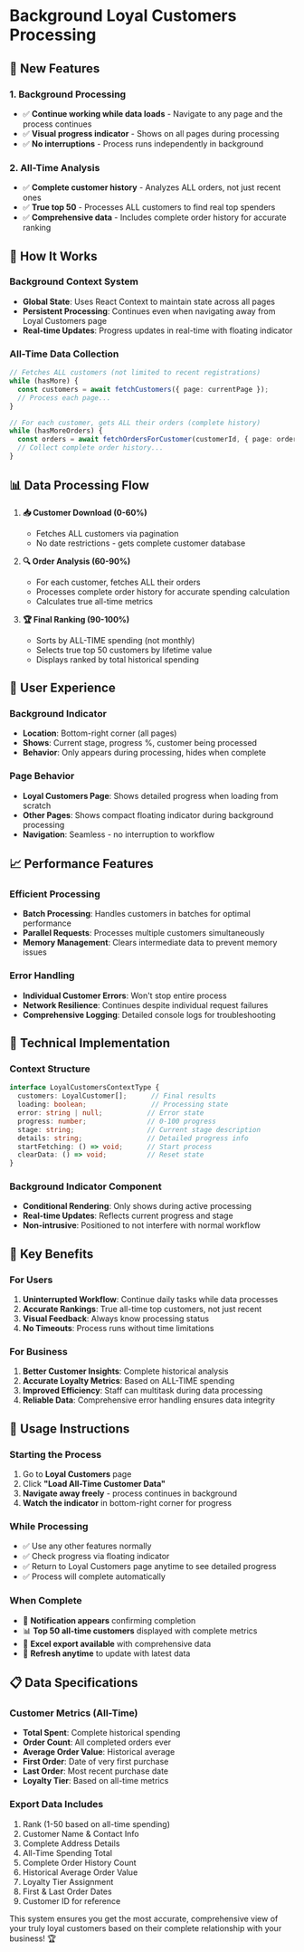 # Background Loyal Customers Processing

## 🚀 New Features

### 1. **Background Processing**
- ✅ **Continue working while data loads** - Navigate to any page and the process continues
- ✅ **Visual progress indicator** - Shows on all pages during processing
- ✅ **No interruptions** - Process runs independently in background

### 2. **All-Time Analysis** 
- ✅ **Complete customer history** - Analyzes ALL orders, not just recent ones
- ✅ **True top 50** - Processes ALL customers to find real top spenders
- ✅ **Comprehensive data** - Includes complete order history for accurate ranking

## 🎯 How It Works

### Background Context System
- **Global State**: Uses React Context to maintain state across all pages
- **Persistent Processing**: Continues even when navigating away from Loyal Customers page
- **Real-time Updates**: Progress updates in real-time with floating indicator

### All-Time Data Collection
```typescript
// Fetches ALL customers (not limited to recent registrations)
while (hasMore) {
  const customers = await fetchCustomers({ page: currentPage });
  // Process each page...
}

// For each customer, gets ALL their orders (complete history)
while (hasMoreOrders) {
  const orders = await fetchOrdersForCustomer(customerId, { page: orderPage });
  // Collect complete order history...
}
```

## 📊 Data Processing Flow

1. **📥 Customer Download (0-60%)**
   - Fetches ALL customers via pagination
   - No date restrictions - gets complete customer database

2. **🔍 Order Analysis (60-90%)**
   - For each customer, fetches ALL their orders
   - Processes complete order history for accurate spending calculation
   - Calculates true all-time metrics

3. **🏆 Final Ranking (90-100%)**
   - Sorts by ALL-TIME spending (not monthly)
   - Selects true top 50 customers by lifetime value
   - Displays ranked by total historical spending

## 🎨 User Experience

### Background Indicator
- **Location**: Bottom-right corner (all pages)
- **Shows**: Current stage, progress %, customer being processed
- **Behavior**: Only appears during processing, hides when complete

### Page Behavior
- **Loyal Customers Page**: Shows detailed progress when loading from scratch
- **Other Pages**: Shows compact floating indicator during background processing
- **Navigation**: Seamless - no interruption to workflow

## 📈 Performance Features

### Efficient Processing
- **Batch Processing**: Handles customers in batches for optimal performance
- **Parallel Requests**: Processes multiple customers simultaneously
- **Memory Management**: Clears intermediate data to prevent memory issues

### Error Handling
- **Individual Customer Errors**: Won't stop entire process
- **Network Resilience**: Continues despite individual request failures
- **Comprehensive Logging**: Detailed console logs for troubleshooting

## 🔧 Technical Implementation

### Context Structure
```typescript
interface LoyalCustomersContextType {
  customers: LoyalCustomer[];      // Final results
  loading: boolean;                // Processing state
  error: string | null;           // Error state
  progress: number;               // 0-100 progress
  stage: string;                  // Current stage description
  details: string;                // Detailed progress info
  startFetching: () => void;      // Start process
  clearData: () => void;          // Reset state
}
```

### Background Indicator Component
- **Conditional Rendering**: Only shows during active processing
- **Real-time Updates**: Reflects current progress and stage
- **Non-intrusive**: Positioned to not interfere with normal workflow

## 🎯 Key Benefits

### For Users
1. **Uninterrupted Workflow**: Continue daily tasks while data processes
2. **Accurate Rankings**: True all-time top customers, not just recent
3. **Visual Feedback**: Always know processing status
4. **No Timeouts**: Process runs without time limitations

### For Business
1. **Better Customer Insights**: Complete historical analysis
2. **Accurate Loyalty Metrics**: Based on ALL-TIME spending
3. **Improved Efficiency**: Staff can multitask during data processing
4. **Reliable Data**: Comprehensive error handling ensures data integrity

## 🚀 Usage Instructions

### Starting the Process
1. Go to **Loyal Customers** page
2. Click **"Load All-Time Customer Data"**
3. **Navigate away freely** - process continues in background
4. **Watch the indicator** in bottom-right corner for progress

### While Processing
- ✅ Use any other features normally
- ✅ Check progress via floating indicator  
- ✅ Return to Loyal Customers page anytime to see detailed progress
- ✅ Process will complete automatically

### When Complete
- 🎉 **Notification appears** confirming completion
- 📊 **Top 50 all-time customers** displayed with complete metrics
- 💾 **Excel export available** with comprehensive data
- 🔄 **Refresh anytime** to update with latest data

## 📋 Data Specifications

### Customer Metrics (All-Time)
- **Total Spent**: Complete historical spending
- **Order Count**: All completed orders ever
- **Average Order Value**: Historical average
- **First Order**: Date of very first purchase
- **Last Order**: Most recent purchase date
- **Loyalty Tier**: Based on all-time metrics

### Export Data Includes
1. Rank (1-50 based on all-time spending)
2. Customer Name & Contact Info
3. Complete Address Details
4. All-Time Spending Total
5. Complete Order History Count
6. Historical Average Order Value
7. Loyalty Tier Assignment
8. First & Last Order Dates
9. Customer ID for reference

This system ensures you get the most accurate, comprehensive view of your truly loyal customers based on their complete relationship with your business! 🏆 